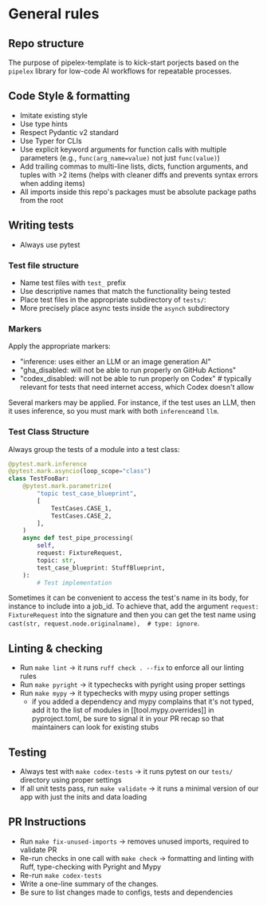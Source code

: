 # General rules

## Repo structure

The purpose of pipelex-template is to kick-start porjects based on the `pipelex` library for low-code AI workflows for repeatable processes.

## Code Style & formatting

- Imitate existing style
- Use type hints
- Respect Pydantic v2 standard
- Use Typer for CLIs
- Use explicit keyword arguments for function calls with multiple parameters (e.g., `func(arg_name=value)` not just `func(value)`)
- Add trailing commas to multi-line lists, dicts, function arguments, and tuples with >2 items (helps with cleaner diffs and prevents syntax errors when adding items)
- All imports inside this repo's packages must be absolute package paths from the root

## Writing tests

- Always use pytest

### Test file structure

- Name test files with `test_` prefix
- Use descriptive names that match the functionality being tested
- Place test files in the appropriate subdirectory of `tests/`:
- More precisely place async tests inside the `asynch` subdirectory

### Markers

Apply the appropriate markers:
- "inference: uses either an LLM or an image generation AI"
- "gha_disabled: will not be able to run properly on GitHub Actions"
- "codex_disabled: will not be able to run properly on Codex"  # typically relevant for tests that need internet access, which Codex doesn't allow

Several markers may be applied. For instance, if the test uses an LLM, then it uses inference, so you must mark with both `inference`and `llm`.

### Test Class Structure

Always group the tests of a module into a test class:

```python
@pytest.mark.inference
@pytest.mark.asyncio(loop_scope="class")
class TestFooBar:
    @pytest.mark.parametrize(
        "topic test_case_blueprint",
        [
            TestCases.CASE_1,
            TestCases.CASE_2,
        ],
    )
    async def test_pipe_processing(
        self,
        request: FixtureRequest,
        topic: str,
        test_case_blueprint: StuffBlueprint,
    ):
        # Test implementation
```

Sometimes it can be convenient to access the test's name in its body, for instance to include into a job_id. To achieve that, add the argument `request: FixtureRequest` into the signature and then you can get the test name using `cast(str, request.node.originalname),  # type: ignore`. 

## Linting & checking

- Run `make lint` -> it runs `ruff check . --fix` to enforce all our linting rules
- Run `make pyright` -> it typechecks with pyright using proper settings
- Run `make mypy` -> it typechecks with mypy using proper settings
    - if you added a dependency and mypy complains that it's not typed, add it to the list of modules in [[tool.mypy.overrides]] in pyproject.toml, be sure to signal it in your PR recap so that maintainers can look for existing stubs

## Testing

- Always test with `make codex-tests` -> it runs pytest on our `tests/` directory using proper settings
- If all unit tests pass, run `make validate` -> it runs a minimal version of our app with just the inits and data loading

## PR Instructions

- Run `make fix-unused-imports` -> removes unused imports, required to validate PR
- Re-run checks in one call with `make check` -> formatting and linting with Ruff, type-checking with Pyright and Mypy
- Re-run `make codex-tests`
- Write a one-line summary of the changes.
- Be sure to list changes made to configs, tests and dependencies
